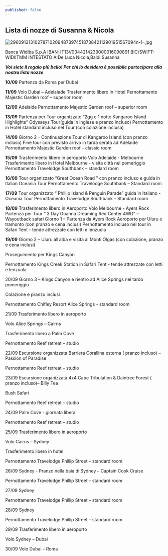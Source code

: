 ```yaml
---
published: false
---
```

## Lista di nozze di Susanna & Nicola

![29609131310278710209487397451873842112901951567094n-1-.jpg]({{site.baseurl}}/images/29609131310278710209487397451873842112901951567094n-1-.jpg)

Banca Widiba S.p.A
IBAN: IT13V0344214239000016090891
BIC/SWIFT: WIDIITMM
INTESTATO A:De Luca Nicola,Baldi Susanna

_**Voi siete il regalo più bello! Per chi lo desidera è possibile partecipare alla nostra lista nozze**_



**10/09**	Partenza da Roma per Dubai

**11/09**	Volo Dubai – Adelaiede
			Trasferimento libero in Hotel
			Pernottamento Majestic Garden roof – superior room

**12/09** 	Adelaide
			Pernottamento Majestic Garden roof – superior room

**13/09** 	Partenza per Tour organizzato “2gg e 1 notte Kangaroo Island Highlights”  					Odysseys Tour(guida in inglese e pranzo incluso)
			Pernottamento in Hotel standard incluso nel Tour (con colazione inclusa)

1**4/09**	Giorno 2 – Continuazione Tour di Kangaroo Island (con pranzo incluso)
			Fine tour con previsto arrivo in tarda serata ad Adelaide
			Pernottamento Majestic Garden roof – classic room

**15/09**	Trasferimento libero in aeroporto
			Volo Adelaide - Melbourne
			Trasferimento libero in Hotel
			Melbourne - visita città nel pomeriggio
			Pernottamento Travelodge Southbank – standard room

**16/09**	Tour organizzato “Great Ocean Road ” con pranzo incluso e guida in Italian
			Oceania Tour
			Pernottamento Travelodge Southbank – Standard room

**17/09** 	Tour organizzato “ Phillip Island &amp; Penguin Parade” guida in Italiano - 				Oceania Tour
			Pernottamento Travelodge Southbank – Standard room

**18/09**	Trasferimento libero in Aeroporto
			Volo Melbourne - Ayers Rock 
			Partenza per Tour “ 3 Day Goanna Dreaming Red Center 4WD” – Wayoutback safari
			Giorno 1 – Partenza da Ayers Rock Aeroporto per Uluru e tramonto (con pranzo e 				cena inclusi)
			Pernottamento incluso nel tour in Safari Tent - tende attrezzate con letti e 				lenzuola

**19/09** 	Giorno 2 – Uluru all’alba e visita ai Monti Olgas (con colazione, pranzo e cena 			inclusi)

Proseguimento per Kings Canyon

Pernottamento Kings Creek Station in Safari Tent - tende attrezzate con letti e lenzuola

20/09 Giorno 3 – Kings Canyon e rientro ad Alice Springs nel tardo pomeriggio

Colazione e pranzo inclusi

Pernottamento Chifley Resort Alice Springs - standard room

21/09 Trasferimento libero in aeroporto

Volo Alice Springs – Cairns

Trasferimento libero a Palm Cove

Pernottamento Reef retreat – studio

22/09 Escursione organizzata Barriera Corallina esterna ( pranzo incluso) – Passion of Paradise

Pernottamento Reef retreat – studio

23/09 Escursione organizzata 4x4 Cape Tribulation &amp; Daintree Forest ( pranzo incluso)– Billy Tea

Bush Safari

Pernottamento Reef retreat – studio

24/09 Palm Cove - giornata libera

Pernottamento Reef retreat – studio

25/09 Trasferimento libero in aeroporto

Volo Cairns – Sydney

Trasferimento libero in hotel

Pernottamento Travelodge Phillip Street – standard room

26/09 Sydney - Pranzo nella baia di Sydney – Captain Cook Cruise

Pernottamento Travelodge Phillip Street – standard room

27/09 Sydney

Pernottamento Travelodge Phillip Street – standard room

28/09 Sydney

Pernottamento Travelodge Phillip Street – standard room

29/09 Trasferimento libero in aeroporto

Volo Sydney – Dubai

30/09 Volo Dubai – Roma

